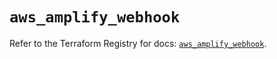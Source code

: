 # `aws_amplify_webhook`

Refer to the Terraform Registry for docs: [`aws_amplify_webhook`](https://registry.terraform.io/providers/hashicorp/aws/5.52.0/docs/resources/amplify_webhook).
